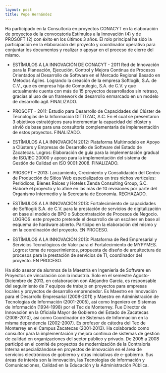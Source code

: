 ---layout: posttitle: Pepe Hernández---Ha participado en la Consultoría en proyectos CONACYT en la elaboración de proyectos de la convocatoria Estímulos a la Innovación (4) y de PROSOFT (2) con éxito en los últimos 3 años. El rolo principal ha sido la participación en la elaboración del proyecto y coordinador operativo para conjuntar los documentos y realizar o apoyar en el proceso de cierre del mismo. * ESTÍMULOS A LA INNOVACIÓN DE CONACYT - 2011 Red de Innovación para la Planeación, Ejecución, Control y Mejora Continua de Procesos Orientados al Desarrollo de Software en el Mercado Regional Basado en Métodos Ágiles. Logrando la creación de la empresa Softlogik, S.A. de C.V., que es empresa hija de Compulogic, S.A. de C.V. y que actualmente cuenta con más de 15 proyectos desarrollados sin retraso, gracias al uso de un framework de desarrollo enmarcado en un modelo de desarrollo ágil. FINALIZADO.* PROSOFT - 2011: Estudio para Desarrollo de Capacidades del Clúster de Tecnologías de la Información DITTIZAC, A.C. En el cual se presentaron 3 objetivos estratégicos para incrementar la capacidad del clúster y sirvió de base para una consultoría complementaria de implementación de estos proyectos. FINALIZADO.* ESTÍMULOS A LA INNOVACIÓN 2012: Plataforma Multimodelo en Apoyo a Clústers y Empresas de Desarrollo de Software del Estado de Zacatecas. Logros: Elaboración de guía para la implementación gradual de ISO/IEC 20000 y apoyo para la implementación del sistema de Gestión de Calidad en ISO 9001:2008. FINALIZADO.* PROSOFT – 2013: Lanzamiento, Crecimiento y Consolidación del Centro de Producción de Sitios Web especializados en tres nichos verticales: Periódicos, Bienes Raíces y Hoteles Zenda Consulting Group, S.C. Elaboré el proyecto y lo afine en las más de 10 revisiones por parte del Organismo Intermedio y la Secretaría de Economía. RECHAZADO.* ESTÍMULOS A LA INNOVACIÓN 2013: Fortalecimiento de capacidades de Softlogik S.A. de C.V. para la prestación de servicios de digitalización en base al modelo de BPO o Subcontratación de Procesos de Negocio. LOGROS: este proyecto pretende el desarrollo de un escáner en base al esquema de hardware abierto. Participo en la elaboración del mismo y en la coordinación del proyecto. EN PROCESO.* ESTÍMULOS A LA INNOVACIÓN 2013: Plataforma de Red Empresarial y Servicios Tecnológicos de Valor para el Fortalecimiento de MYPYMES. Logros: toma de requerimientos, propuesta de diseño de arquitectura de procesos para la prestación de servicios de TI, coordinador del proyecto. EN PROCESO.Ha sido asesor de alumnos de la Maestría en Ingeniería de Software en Proyectos de vinculación con la industria. Solo en el  semestre Agosto-Diciembre de 2013, en colaboración con Alejandro García, es responsable del seguimiento de 7 equipos de trabajo en proyectos para empresas locales y proyectos de desarrollo emprendedor. Es Maestro en Innovación para el Desarrollo Empresarial (2008-2011) y Maestro en Administración de Tecnologías de Información (2001-2005), así como Ingeniero en Sistemas de Información (1994-1998) por el Tec de Monterrey. Fue Director de Innovación en la Oficialía Mayor de Gobierno del Estado de Zacatecas (2008-2010), así como Coordinador de Sistemas de Información en la misma dependencia (2002-2007). Es profesor de cátedra del Tec de Monterrey en el Campus Zacatecas (2001-2013). Ha colaborado como consultor para la implementación y mejora continua de sistemas de gestión de calidad en organizaciones del sector público y privado.  De 2005 a 2008 participó en el comité de proyectos de modernización de la Contraloría Interna especializándose en proyectos de innovación en el área de servicios electrónicos de gobierno y otras iniciativas de e-gobierno.  Sus áreas de interés son la innovación, las Tecnologías de Información y Comunicaciones, Calidad en la Educación y la Administración Pública.